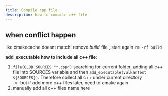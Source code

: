 ```yaml
---
title: Compile cpp file
description: how to compile c++ file
---
```



## when conflict happen

like cmakecache doesnt match: remove *build* file , start again
`rm -rf build`

  

**add_executable how to include all c++ file**:

1. `file(GLOB SOURCES "*.cpp")` searching for current folder, adding all c++ file into SOURCES variable and then `add_executable(vulkanTest ${SOURCES})`. Therefore collect all c++ under current directory
	* but if add more c++ files later, need to cmake again
2. manually add all c++ files name here

  
